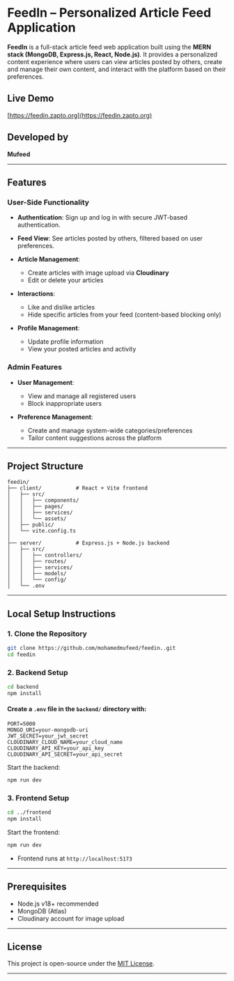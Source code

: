 

# FeedIn – Personalized Article Feed Application

**FeedIn** is a full-stack article feed web application built using the **MERN stack (MongoDB, Express.js, React, Node.js)**. It provides a personalized content experience where users can view articles posted by others, create and manage their own content, and interact with the platform based on their preferences.

##  Live Demo

[https://feedin.zapto.org](https://feedin.zapto.org) 

##  Developed by

**Mufeed**

---

##  Features

###  User-Side Functionality

* **Authentication**: Sign up and log in with secure JWT-based authentication.
* **Feed View**: See articles posted by others, filtered based on user preferences.
* **Article Management**:

  * Create articles with image upload via **Cloudinary**
  * Edit or delete your articles
* **Interactions**:

  * Like and dislike articles
  * Hide specific articles from your feed (content-based blocking only)
* **Profile Management**:

  * Update profile information 
  * View your posted articles and activity

###  Admin Features

* **User Management**:

  * View and manage all registered users
  * Block  inappropriate users
* **Preference Management**:

  * Create and manage system-wide categories/preferences
  * Tailor content suggestions across the platform

---

##  Project Structure

```
feedin/
├── client/           # React + Vite frontend
│   ├── src/
│   │   ├── components/
│   │   ├── pages/
│   │   ├── services/
│   │   └── assets/
│   ├── public/
│   └── vite.config.ts
│
├── server/           # Express.js + Node.js backend
│   ├── src/
│   │   ├── controllers/
│   │   ├── routes/
│   │   ├── services/
│   │   ├── models/
│   │   └── config/
│   └── .env

```

---

##  Local Setup Instructions

### 1. Clone the Repository

```bash
git clone https://github.com/mohamedmufeed/feedin..git
cd feedin
```

### 2. Backend Setup

```bash
cd backend
npm install
```

#### Create a `.env` file in the `backend/` directory with:

```env
PORT=5000
MONGO_URI=your-mongodb-uri
JWT_SECRET=your_jwt_secret
CLOUDINARY_CLOUD_NAME=your_cloud_name
CLOUDINARY_API_KEY=your_api_key
CLOUDINARY_API_SECRET=your_api_secret
```

Start the backend:

```bash
npm run dev
```

### 3. Frontend Setup

```bash
cd ../frontend
npm install
```


Start the frontend:

```bash
npm run dev
```

* Frontend runs at `http://localhost:5173`

---

##  Prerequisites

* Node.js v18+ recommended
* MongoDB (Atlas)
* Cloudinary account for image upload

---

##  License

This project is open-source under the [MIT License](LICENSE).

---

